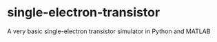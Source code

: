 # single-electron-transistor
A very basic single-electron transistor simulator in Python and MATLAB
